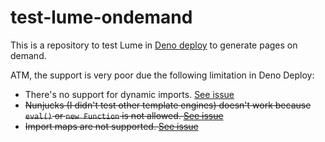 # test-lume-ondemand

This is a repository to test Lume in [Deno deploy](https://deno.com/deploy/) to
generate pages on demand.

ATM, the support is very poor due the following limitation in Deno Deploy:

- There's no support for dynamic imports.
  [See issue](https://github.com/denoland/deploy_feedback/issues/1)
- ~~Nunjucks (I didn't test other template engines) doesn't work because
  `eval()` or `new Function` is not allowed.
  [See issue](https://github.com/denoland/deploy_feedback/issues/125)~~
- ~~Import maps are not supported.
  [See issue](https://github.com/denoland/deploy_feedback/issues/17)~~
